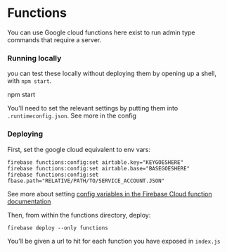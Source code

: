 # Functions

You can use Google cloud functions here exist to run admin type commands that require a server.

### Running locally

you can test these locally without deploying them by opening up a shell, with `npm start`.

npm start

You'll need to set the relevant settings by putting them into `.runtimeconfig.json`. See more in the config

### Deploying

First, set the google cloud equivalent to env vars:

```
firebase functions:config:set airtable.key="KEYGOESHERE"
firebase functions:config:set airtable.base="BASEGOESHERE"
firebase functions:config:set fbase.path="RELATIVE/PATH/TO/SERVICE_ACCOUNT.JSON"
```

See more about setting [config variables in the Firebase Cloud function documentation](https://firebase.google.com/docs/functions/config-env)

Then, from within the functions directory, deploy:

```
firebase deploy --only functions
```

You'll be given a url to hit for each function you have exposed in `index.js`
